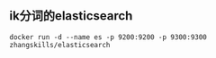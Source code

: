 ## ik分词的elasticsearch

`docker run -d --name es -p 9200:9200 -p 9300:9300 zhangskills/elasticsearch`
